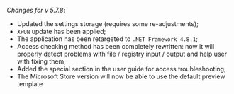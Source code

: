 _Changes for v 5.7.8_:
- Updated the settings storage (requires some re-adjustments);
- `XPUN` update has been applied;
- The application has been retargeted to `.NET Framework 4.8.1`;
- Access checking method has been completely rewritten: now it will properly detect problems with file / registry input / output and help user with fixing them;
- Added the special section in the user guide for access troubleshooting;
- The Microsoft Store version will now be able to use the default preview template
